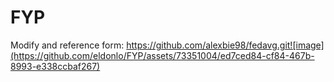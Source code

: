 # FYP
Modify and reference form: https://github.com/alexbie98/fedavg.git![image](https://github.com/eldonlo/FYP/assets/73351004/ed7ced84-cf84-467b-8993-e338ccbaf267)
